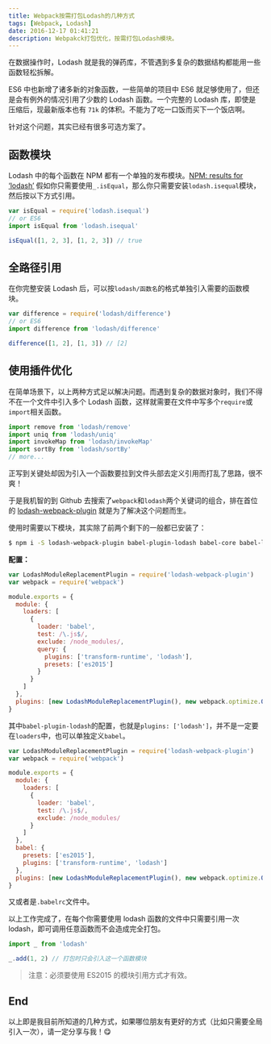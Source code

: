 ```yaml
---
title: Webpack按需打包Lodash的几种方式
tags: [Webpack, Lodash]
date: 2016-12-17 01:41:21
description: Webpakck打包优化，按需打包Lodash模块。
---
```


在数据操作时，Lodash 就是我的弹药库，不管遇到多复杂的数据结构都能用一些函数轻松拆解。

ES6 中也新增了诸多新的对象函数，一些简单的项目中 ES6 就足够使用了，但还是会有例外的情况引用了少数的 Lodash 函数。一个完整的 Lodash 库，即使是压缩后，现最新版本也有 `71k` 的体积。不能为了吃一口饭而买下一个饭店啊。

针对这个问题，其实已经有很多可选方案了。

<!-- more -->

## 函数模块

Lodash 中的每个函数在 NPM 都有一个单独的发布模块。[NPM: results for ‘lodash’](https://www.npmjs.com/search?q=lodash)
假如你只需要使用`_.isEqual`，那么你只需要安装`lodash.isequal`模块，然后按以下方式引用。

```js
var isEqual = require('lodash.isequal')
// or ES6
import isEqual from 'lodash.isequal'

isEqual([1, 2, 3], [1, 2, 3]) // true
```

## 全路径引用

在你完整安装 Lodash 后，可以按`lodash/函数名`的格式单独引入需要的函数模块。

```js
var difference = require('lodash/difference')
// or ES6
import difference from 'lodash/difference'

difference([1, 2], [1, 3]) // [2]
```

## 使用插件优化

在简单场景下，以上两种方式足以解决问题。而遇到复杂的数据对象时，我们不得不在一个文件中引入多个 Lodash 函数，这样就需要在文件中写多个`require`或`import`相关函数。

```js
import remove from 'lodash/remove'
import uniq from 'lodash/uniq'
import invokeMap from 'lodash/invokeMap'
import sortBy from 'lodash/sortBy'
// more...
```

正写到关键处却因为引入一个函数要拉到文件头部去定义引用而打乱了思路，很不爽！

于是我机智的到 Github 去搜索了`webpack`和`lodash`两个关键词的组合，排在首位的 [lodash-webpack-plugin](https://github.com/lodash/lodash-webpack-plugin) 就是为了解决这个问题而生。

使用时需要以下模块，其实除了前两个剩下的一般都已安装了：

```bash
$ npm i -S lodash-webpack-plugin babel-plugin-lodash babel-core babel-loader babel-preset-es2015 webpack
```

**配置：**

```js webpack.config.js
var LodashModuleReplacementPlugin = require('lodash-webpack-plugin')
var webpack = require('webpack')

module.exports = {
  module: {
    loaders: [
      {
        loader: 'babel',
        test: /\.js$/,
        exclude: /node_modules/,
        query: {
          plugins: ['transform-runtime', 'lodash'],
          presets: ['es2015']
        }
      }
    ]
  },
  plugins: [new LodashModuleReplacementPlugin(), new webpack.optimize.OccurrenceOrderPlugin(), new webpack.optimize.UglifyJsPlugin()]
}
```

其中`babel-plugin-lodash`的配置，也就是`plugins: ['lodash']`，并不是一定要在`loaders`中，也可以单独定义`babel`。

```js webpack.config.js
var LodashModuleReplacementPlugin = require('lodash-webpack-plugin')
var webpack = require('webpack')

module.exports = {
  module: {
    loaders: [
      {
        loader: 'babel',
        test: /\.js$/,
        exclude: /node_modules/
      }
    ]
  },
  babel: {
    presets: ['es2015'],
    plugins: ['transform-runtime', 'lodash']
  },
  plugins: [new LodashModuleReplacementPlugin(), new webpack.optimize.OccurrenceOrderPlugin(), new webpack.optimize.UglifyJsPlugin()]
}
```

又或者是`.babelrc`文件中。

以上工作完成了，在每个你需要使用 lodash 函数的文件中只需要引用一次 lodash，即可调用任意函数而不会造成完全打包。

```js
import _ from 'lodash'

_.add(1, 2) // 打包时只会引入这一个函数模块
```

> 注意：必须要使用 ES2015 的模块引用方式才有效。

## End

以上即是我目前所知道的几种方式，如果哪位朋友有更好的方式（比如只需要全局引入一次），请一定分享与我！😋
